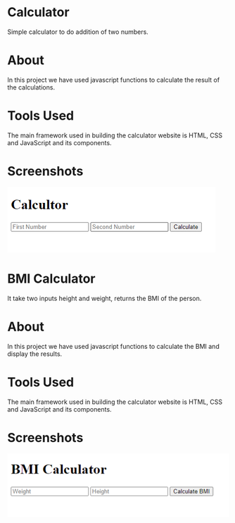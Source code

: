 # Calculator
Simple calculator to do addition of two numbers.

# About 
In this project we have used javascript functions to calculate the result of the calculations.

# Tools Used
The main framework used in building the calculator website is HTML, CSS and JavaScript and its components.

# Screenshots
![preview](img/previewcal.png)

# BMI Calculator
It take two inputs height and weight, returns the BMI of the person.  

# About 
In this project we have used javascript functions to calculate the BMI and display the results.

# Tools Used
The main framework used in building the calculator website is HTML, CSS and JavaScript and its components.

# Screenshots
![preview](img/bmicalculator.png)
